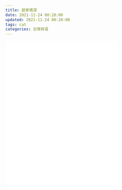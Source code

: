 ```yaml
---
title: 舐爹情深
date: 2021-11-24 00:28:00
updated: 2021-11-24 00:28:00
tags: cat
categories: 日常碎语
---
```


<iframe width=350 height=450 src="/img/cat/lick.mp4" frameborder=0 allowfullscreen></iframe>
